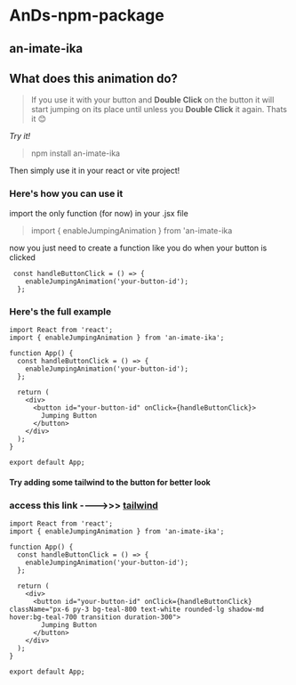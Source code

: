# AnDs-npm-package

## an-imate-ika

## What does this animation do?
> If you use it with your button and **Double Click** on the button it will start jumping on its place until unless you **Double Click** it again. Thats it 😊

_Try it!_

> npm install an-imate-ika

Then simply use it in your react or vite project!

### Here's how you can use it

import the only function (for now) in your .jsx file
> import { enableJumpingAnimation } from 'an-imate-ika

now you just need to create a function like you do when your button is clicked

```
 const handleButtonClick = () => {
    enableJumpingAnimation('your-button-id');
  };
```

### Here's the full example

```
import React from 'react';
import { enableJumpingAnimation } from 'an-imate-ika';

function App() {
  const handleButtonClick = () => {
    enableJumpingAnimation('your-button-id');
  };

  return (
    <div>
      <button id="your-button-id" onClick={handleButtonClick}>
        Jumping Button
      </button>
    </div>
  );
}

export default App;
```

#### Try adding some tailwind to the button for better look

### access this link ---->>> [tailwind](https://tailwindcss.com/docs/guides/vite)

```
import React from 'react';
import { enableJumpingAnimation } from 'an-imate-ika';

function App() {
  const handleButtonClick = () => {
    enableJumpingAnimation('your-button-id');
  };

  return (
    <div>
      <button id="your-button-id" onClick={handleButtonClick} className="px-6 py-3 bg-teal-800 text-white rounded-lg shadow-md hover:bg-teal-700 transition duration-300">
        Jumping Button
      </button>
    </div>
  );
}

export default App;

```